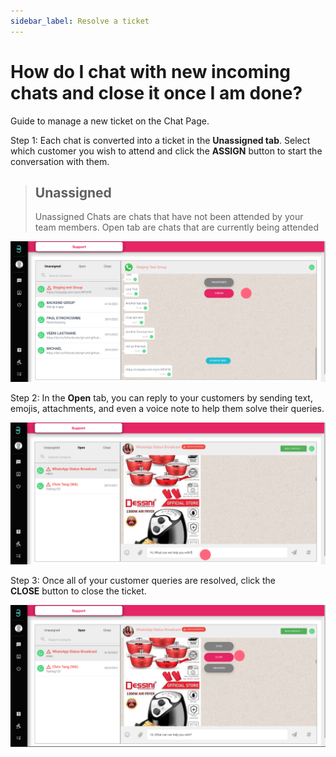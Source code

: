 ```yaml
---
sidebar_label: Resolve a ticket
---
```

# How do I chat with new incoming chats and close it once I am done?

Guide to manage a new ticket on the Chat Page.

Step 1: Each chat is converted into a ticket in the **Unassigned tab**. Select which customer you wish to attend and click the **ASSIGN** button to start the conversation with them.

>## Unassigned
> Unassigned Chats are chats that have not been attended by your team members. Open tab are chats that are currently being attended

![image info](../../../static/img/q4/step1.png)

Step 2: In the **Open** tab, you can reply to your customers by sending text, emojis, attachments, and even a voice note to help them solve their queries.

![image info](../../../static/img/q4/step2.png)

Step 3: Once all of your customer queries are resolved, click the **CLOSE** button to close the ticket.

![image info](../../../static/img/q4/step3.png)
